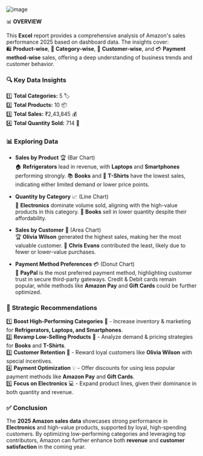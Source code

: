 
![image](https://github.com/user-attachments/assets/88f77a6d-6acd-447c-b2e7-296428da9096)

📊 **OVERVIEW**

This **Excel** report provides a comprehensive analysis of Amazon's sales performance 2025 based on dashboard data. The insights cover:  
🛍️ **Product-wise**, 📂 **Category-wise**, 👥 **Customer-wise**, and 💳 **Payment method-wise** sales, offering a deep understanding of business trends and customer behavior.  

### 🔍 **Key Data Insights**  

1️⃣ **Total Categories:** 5 🏷️  
2️⃣ **Total Products:** 10 📦  
3️⃣ **Total Sales:** ₹2,43,845 💰  
4️⃣ **Total Quantity Sold:** 714 🔢  

### 📊 **Exploring Data**  

- **Sales by Product** 🏆 (Bar Chart)  
  🏠 **Refrigerators** lead in revenue, with **Laptops** and **Smartphones** performing strongly. 📚 **Books** and 👕 **T-Shirts** have the lowest sales, indicating either limited demand or lower price points.  

- **Quantity by Category** 📈 (Line Chart)  
  🔌 **Electronics** dominate volume sold, aligning with the high-value products in this category. 📖 **Books** sell in lower quantity despite their affordability.  

- **Sales by Customer** 🏅 (Area Chart)  
  🏆 **Olivia Wilson** generated the highest sales, making her the most valuable customer. 👤 **Chris Evans** contributed the least, likely due to fewer or lower-value purchases.  

- **Payment Method Preferences** 💳 (Donut Chart)  
  🏦 **PayPal** is the most preferred payment method, highlighting customer trust in secure third-party gateways. Credit & Debit cards remain popular, while methods like **Amazon Pay** and **Gift Cards** could be further optimized.  

### 🎯 **Strategic Recommendations**  

1️⃣ **Boost High-Performing Categories** 🚀 - Increase inventory & marketing for **Refrigerators, Laptops, and Smartphones**.  
2️⃣ **Revamp Low-Selling Products** 🔄 - Analyze demand & pricing strategies for **Books** and **T-Shirts**.  
3️⃣ **Customer Retention** 🎁 - Reward loyal customers like **Olivia Wilson** with special incentives.  
4️⃣ **Payment Optimization** 💡 - Offer discounts for using less popular payment methods like **Amazon Pay** and **Gift Cards**.  
5️⃣ **Focus on Electronics** 💻 - Expand product lines, given their dominance in both quantity and revenue.  

### ✅ **Conclusion**  

The **2025 Amazon sales data** showcases strong performance in **Electronics** and high-value products, supported by loyal, high-spending customers. By optimizing low-performing categories and leveraging top contributors, Amazon can further enhance both **revenue** and **customer satisfaction** in the coming year.  
